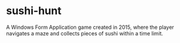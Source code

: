 # sushi-hunt
A Windows Form Application game created in 2015, where the player navigates a maze and collects pieces of sushi within a time limit.
